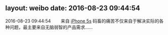 layout: weibo
date: 2016-08-23 09:44:54
---
<meta name="referrer" content="no-referrer" />

2016-08-23 09:44:54  &nbsp;&nbsp;&nbsp;&nbsp;&nbsp;&nbsp; 来自 <a href="sinaweibo://customweibosource" rel="nofollow">iPhone 5s</a>
码畜的痛苦不仅来自于解决实际的各种问题，最主要来自无脑弱智的产品需求…… ​​​
